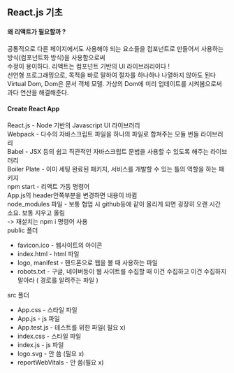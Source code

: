 ## React.js 기초
#### 왜 리액트가 필요할까 ?
공통적으로 다른 페이지에서도 사용해야 되는 요소들을 컴포넌트로 만들어서 사용하는 방식(컴포넌트화 방식)을 사용함으로써  
수정이 용이하다. 리액트는 컴포넌트 기반의 UI 라이브러리이다 !  
선언형 프로그래밍으로, 목적을 바로 말하여 절차를 하나하나 나열하지 않아도 된다  
Virtual Dom, Dom은 문서 객체 모델. 가상의 Dom에 미리 업데이트를 시켜봄으로써 과다 연산을 해결해준다.

#### Create React App
React.js - Node 기반의 Javascript UI 라이브러리  
Webpack - 다수의 자바스크립트 파일을 하나의 파일로 합쳐주는 모듈 번들 라이브러리  
Babel - JSX 등의 쉽고 직관적인 자바스크립트 문법을 사용할 수 있도록 해주는 라이브러리  
Boiler Plate - 이미 세팅 완료된 패키지, 서비스를 개발할 수 있는 틀의 역할을 하는 패키지  
npm start - 리액트 가동 명령어  
App.js의 header안쪽부분을 변경하면 내용이 바뀜  
node_modules 파일 - 보통 협업 시 github등에 같이 올리게 되면 굉장히 오랜 시간 소요. 보통 지우고 올림  
-> 재설치는 npm i 명령어 사용  
public 폴더
* favicon.ico - 웹사이트의 아이콘
* index.html - html 파일
* logo, manifest - 핸드폰으로 웹을 볼 때 사용하는 파일
* robots.txt - 구글, 네이버등이 웹 사이트를 수집할 때 이건 수집하고 이건 수집하지 말아라 ( 경로를 알려주는 파일 )

src 폴더
* App.css - 스타일 파일
* App.js - js 파일
* App.test.js - 테스트를 위한 파일( 필요 x)
* index.css - 스타일 파일
* index.js - js 파일
* logo.svg - 안 씀 (필요 x)
* reportWebVitals - 안 씀(필요 x)
